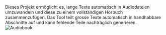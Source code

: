 Dieses Projekt ermöglicht es, lange Texte automatisch in Audiodateien umzuwandeln und diese zu einem vollständigen Hörbuch zusammenzufügen. Das Tool teilt grosse Texte automatisch in handhabbare Abschnitte auf und kann fehlende Teile nachträglich generieren.
![Audiobook](https://github.com/user-attachments/assets/c3219c3b-f58a-4fb5-83d5-7dd73169623c)
